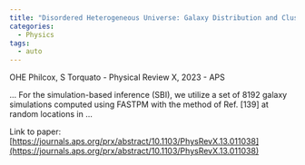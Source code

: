 ```yaml
---
title: "Disordered Heterogeneous Universe: Galaxy Distribution and Clustering across Length Scales"
categories:
  - Physics
tags:
  - auto
---
```

OHE Philcox, S Torquato - Physical Review X, 2023 - APS

… For the simulation-based inference (SBI), we utilize a set of 8192 galaxy simulations computed using FASTPM with the method of Ref. [139] at random locations in …

Link to paper: [https://journals.aps.org/prx/abstract/10.1103/PhysRevX.13.011038](https://journals.aps.org/prx/abstract/10.1103/PhysRevX.13.011038)
